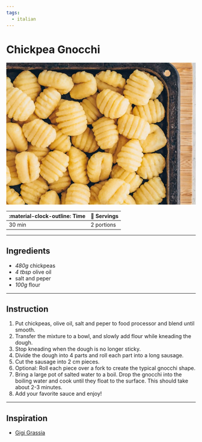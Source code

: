 ```yaml
---
tags:
  - italian
---
```


# Chickpea Gnocchi

![image](image.jpg)

| :material-clock-outline: Time | :fork_and_knife: Servings |
|-------------------------------|---------------------------|
| 30 min                        | 2 portions                |

--- 

## Ingredients

- _480g_ chickpeas
- _4 tbsp_ olive oil
- salt and peper
- _100g_ flour
--- 

## Instruction

1. Put chickpeas, olive oil, salt and peper to food processor and blend until smooth.
2. Transfer the mixture to a bowl, and slowly add flour while kneading the dough. 
3. Stop kneading when the dough is no longer sticky.
4. Divide the dough into 4 parts and roll each part into a long sausage.
5. Cut the sausage into 2 cm pieces.
6. Optional: Roll each piece over a fork to create the typical gnocchi shape. 
7. Bring a large pot of salted water to a boil. Drop the gnocchi into the boiling water and cook until they float to the surface. This should take about 2-3 minutes.
8. Add your favorite sauce and enjoy!

---

## Inspiration

- [Gigi Grassia](https://www.instagram.com/p/C2UQMLQrsvt/) 